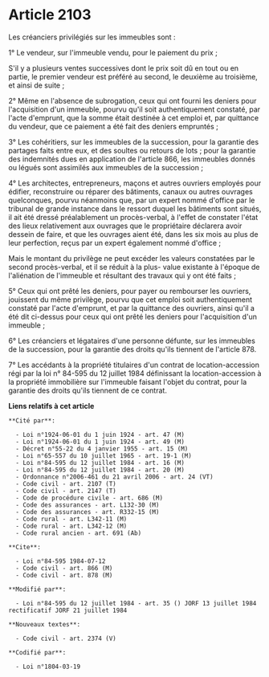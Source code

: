 # Article 2103

Les créanciers privilégiés sur les immeubles sont :

1° Le vendeur, sur l'immeuble vendu, pour le paiement du prix ;

S'il y a plusieurs ventes successives dont le prix soit dû en tout ou en partie, le premier vendeur est préféré au second, le
deuxième au troisième, et ainsi de suite ;

2° Même en l'absence de subrogation, ceux qui ont fourni les deniers pour l'acquisition d'un immeuble, pourvu qu'il soit
authentiquement constaté, par l'acte d'emprunt, que la somme était destinée à cet emploi et, par quittance du vendeur, que ce
paiement a été fait des deniers empruntés ;

3° Les cohéritiers, sur les immeubles de la succession, pour la garantie des partages faits entre eux, et des soultes ou
retours de lots ; pour la garantie des indemnités dues en application de l'article 866, les immeubles donnés ou légués sont
assimilés aux immeubles de la succession ;

4° Les architectes, entrepreneurs, maçons et autres ouvriers employés pour édifier, reconstruire ou réparer des bâtiments,
canaux ou autres ouvrages quelconques, pourvu néanmoins que, par un expert nommé d'office par le tribunal de grande instance
dans le ressort duquel les bâtiments sont situés, il ait été dressé préalablement un procès-verbal, à l'effet de constater
l'état des lieux relativement aux ouvrages que le propriétaire déclarera avoir dessein de faire, et que les ouvrages aient
été, dans les six mois au plus de leur perfection, reçus par un expert également nommé d'office ;

Mais le montant du privilège ne peut excéder les valeurs constatées par le second procès-verbal, et il se réduit à la plus-
value existante à l'époque de l'aliénation de l'immeuble et résultant des travaux qui y ont été faits ;

5° Ceux qui ont prêté les deniers, pour payer ou rembourser les ouvriers, jouissent du même privilège, pourvu que cet emploi
soit authentiquement constaté par l'acte d'emprunt, et par la quittance des ouvriers, ainsi qu'il a été dit ci-dessus pour
ceux qui ont prêté les deniers pour l'acquisition d'un immeuble ;

6° Les créanciers et légataires d'une personne défunte, sur les immeubles de la succession, pour la garantie des droits
qu'ils tiennent de l'article 878.

7° Les accédants à la propriété titulaires d'un contrat de location-accession régi par la loi n° 84-595 du 12 juillet 1984
définissant la location-accession à la propriété immobilière sur l'immeuble faisant l'objet du contrat, pour la garantie des
droits qu'ils tiennent de ce contrat.

**Liens relatifs à cet article**

	**Cité par**:

	  - Loi n°1924-06-01 du 1 juin 1924 - art. 47 (M)
	  - Loi n°1924-06-01 du 1 juin 1924 - art. 49 (M)
	  - Décret n°55-22 du 4 janvier 1955 - art. 15 (M)
	  - Loi n°65-557 du 10 juillet 1965 - art. 19-1 (M)
	  - Loi n°84-595 du 12 juillet 1984 - art. 16 (M)
	  - Loi n°84-595 du 12 juillet 1984 - art. 20 (M)
	  - Ordonnance n°2006-461 du 21 avril 2006 - art. 24 (VT)
	  - Code civil - art. 2107 (T)
	  - Code civil - art. 2147 (T)
	  - Code de procédure civile - art. 686 (M)
	  - Code des assurances - art. L132-30 (M)
	  - Code des assurances - art. R332-15 (M)
	  - Code rural - art. L342-11 (M)
	  - Code rural - art. L342-12 (M)
	  - Code rural ancien - art. 691 (Ab)

	**Cite**:

	  - Loi n°84-595 1984-07-12
	  - Code civil - art. 866 (M)
	  - Code civil - art. 878 (M)

	**Modifié par**:

	  - Loi n°84-595 du 12 juillet 1984 - art. 35 () JORF 13 juillet 1984 rectificatif JORF 21 juillet 1984

	**Nouveaux textes**:

	  - Code civil - art. 2374 (V)

	**Codifié par**:

	  - Loi n°1804-03-19
